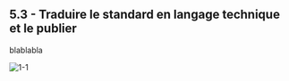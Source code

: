 ## 5.3 - Traduire le standard en langage technique et le publier 

blablabla 

![1-1](/images/algo/1-1.png)
